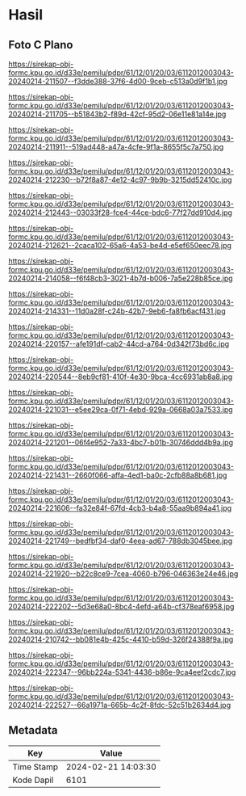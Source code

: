 # Hasil

## Foto C Plano

https://sirekap-obj-formc.kpu.go.id/d33e/pemilu/pdpr/61/12/01/20/03/6112012003043-20240214-211507--f3dde388-37f6-4d00-9ceb-c513a0d9f1b1.jpg

https://sirekap-obj-formc.kpu.go.id/d33e/pemilu/pdpr/61/12/01/20/03/6112012003043-20240214-211705--b51843b2-f89d-42cf-95d2-06e11e81a14e.jpg

https://sirekap-obj-formc.kpu.go.id/d33e/pemilu/pdpr/61/12/01/20/03/6112012003043-20240214-211911--519ad448-a47a-4cfe-9f1a-8655f5c7a750.jpg

https://sirekap-obj-formc.kpu.go.id/d33e/pemilu/pdpr/61/12/01/20/03/6112012003043-20240214-212230--b72f8a87-4e12-4c97-9b9b-3215dd52410c.jpg

https://sirekap-obj-formc.kpu.go.id/d33e/pemilu/pdpr/61/12/01/20/03/6112012003043-20240214-212443--03033f28-fce4-44ce-bdc6-77f27dd910d4.jpg

https://sirekap-obj-formc.kpu.go.id/d33e/pemilu/pdpr/61/12/01/20/03/6112012003043-20240214-212621--2caca102-65a6-4a53-be4d-e5ef650eec78.jpg

https://sirekap-obj-formc.kpu.go.id/d33e/pemilu/pdpr/61/12/01/20/03/6112012003043-20240214-214058--f6f48cb3-3021-4b7d-b006-7a5e228b85ce.jpg

https://sirekap-obj-formc.kpu.go.id/d33e/pemilu/pdpr/61/12/01/20/03/6112012003043-20240214-214331--11d0a28f-c24b-42b7-9eb6-fa8fb6acf431.jpg

https://sirekap-obj-formc.kpu.go.id/d33e/pemilu/pdpr/61/12/01/20/03/6112012003043-20240214-220157--afe191df-cab2-44cd-a764-0d342f73bd6c.jpg

https://sirekap-obj-formc.kpu.go.id/d33e/pemilu/pdpr/61/12/01/20/03/6112012003043-20240214-220544--8eb9cf81-410f-4e30-9bca-4cc6931ab8a8.jpg

https://sirekap-obj-formc.kpu.go.id/d33e/pemilu/pdpr/61/12/01/20/03/6112012003043-20240214-221031--e5ee29ca-0f71-4ebd-929a-0668a03a7533.jpg

https://sirekap-obj-formc.kpu.go.id/d33e/pemilu/pdpr/61/12/01/20/03/6112012003043-20240214-221201--06f4e952-7a33-4bc7-b01b-30746ddd4b9a.jpg

https://sirekap-obj-formc.kpu.go.id/d33e/pemilu/pdpr/61/12/01/20/03/6112012003043-20240214-221431--2660f066-affa-4ed1-ba0c-2cfb88a8b681.jpg

https://sirekap-obj-formc.kpu.go.id/d33e/pemilu/pdpr/61/12/01/20/03/6112012003043-20240214-221606--fa32e84f-67fd-4cb3-b4a8-55aa9b894a41.jpg

https://sirekap-obj-formc.kpu.go.id/d33e/pemilu/pdpr/61/12/01/20/03/6112012003043-20240214-221749--bedfbf34-daf0-4eea-ad67-788db3045bee.jpg

https://sirekap-obj-formc.kpu.go.id/d33e/pemilu/pdpr/61/12/01/20/03/6112012003043-20240214-221920--b22c8ce9-7cea-4060-b796-046363e24e46.jpg

https://sirekap-obj-formc.kpu.go.id/d33e/pemilu/pdpr/61/12/01/20/03/6112012003043-20240214-222202--5d3e68a0-8bc4-4efd-a64b-cf378eaf6958.jpg

https://sirekap-obj-formc.kpu.go.id/d33e/pemilu/pdpr/61/12/01/20/03/6112012003043-20240214-210742--bb081e4b-425c-4410-b59d-326f24388f9a.jpg

https://sirekap-obj-formc.kpu.go.id/d33e/pemilu/pdpr/61/12/01/20/03/6112012003043-20240214-222347--96bb224a-5341-4436-b86e-9ca4eef2cdc7.jpg

https://sirekap-obj-formc.kpu.go.id/d33e/pemilu/pdpr/61/12/01/20/03/6112012003043-20240214-222527--66a1971a-665b-4c2f-8fdc-52c51b2634d4.jpg


## Metadata

| Key        | Value               |
| ---------- | ------------------- |
| Time Stamp | 2024-02-21 14:03:30 |
| Kode Dapil | 6101                |



